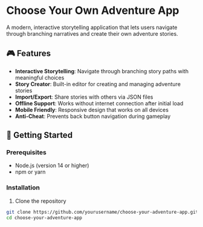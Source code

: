 # Choose Your Own Adventure App

A modern, interactive storytelling application that lets users navigate through branching narratives and create their own adventure stories.

## 🎮 Features

- **Interactive Storytelling**: Navigate through branching story paths with meaningful choices
- **Story Creator**: Built-in editor for creating and managing adventure stories
- **Import/Export**: Share stories with others via JSON files
- **Offline Support**: Works without internet connection after initial load
- **Mobile Friendly**: Responsive design that works on all devices
- **Anti-Cheat**: Prevents back button navigation during gameplay

## 🚀 Getting Started

### Prerequisites
- Node.js (version 14 or higher)
- npm or yarn

### Installation
1. Clone the repository
```bash
git clone https://github.com/yourusername/choose-your-adventure-app.git
cd choose-your-adventure-app
